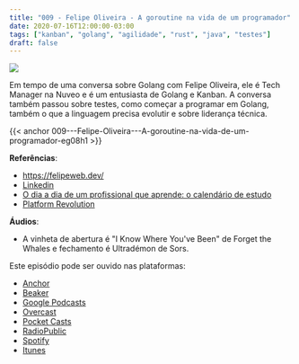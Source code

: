 ```yaml
---
title: "009 - Felipe Oliveira - A goroutine na vida de um programador"
date: 2020-07-16T12:00:00-03:00
tags: ["kanban", "golang", "agilidade", "rust", "java", "testes"]
draft: false
---
```

![](/images/pontocafe_009.jpg)

Em tempo de uma conversa sobre Golang com Felipe Oliveira, ele é Tech Manager na Nuveo e é um entusiasta de Golang e Kanban. A conversa também passou sobre testes, como começar a programar em Golang, também o que a linguagem precisa evolutir e sobre liderança técnica.

{{< anchor 009---Felipe-Oliveira---A-goroutine-na-vida-de-um-programador-eg08h1 >}}

**Referências**:
* https://felipeweb.dev/
* [Linkedin](https://www.linkedin.com/in/felipewebcloud)
* [O dia a dia de um profissional que aprende: o calendário de estudo](https://www.alura.com.br/artigos/o-dia-a-dia-de-um-profissional-que-aprende-o-calendario-de-estudo)
* [Platform Revolution](https://www.amazon.com.br/Platform-Revolution-Networked-Markets-Transforming/dp/0393354350/ref=asc_df_0393354350/?tag=googleshopp00-20&linkCode=df0&hvadid=379693121961&hvpos=&hvnetw=g&hvrand=15677054756296215207&hvpone=&hvptwo=&hvqmt=&hvdev=c&hvdvcmdl=&hvlocint=&hvlocphy=1001773&hvtargid=pla-303822642427&psc=1)


**Áudios**:
* A vinheta de abertura é "I Know Where You've Been" de Forget the Whales e fechamento é Ultradémon de Sors.

Este episódio pode ser ouvido nas plataformas:
* [Anchor](https://anchor.fm/pontocafe)
* [Beaker](https://www.breaker.audio/ponto-cafe)
* [Google Podcasts](https://www.google.com/podcasts?feed=aHR0cHM6Ly9hbmNob3IuZm0vcy81OWRkZTI0L3BvZGNhc3QvcnNz)
* [Overcast](https://overcast.fm/itunes1513597862/pontocaf-podcast-uma-conversa-sobre-tecnologias-e-as-coisas-que-est-o-em-volta)
* [Pocket Casts](https://pca.st/1cbp2reg)
* [RadioPublic](https://radiopublic.com/ponto-caf-G2pjqv)
* [Spotify](https://open.spotify.com/show/3HzpEbfhFBGPNba8PADIhP)
* [Itunes](https://podcasts.apple.com/us/podcast/pontocaf%C3%A9-podcast-%C3%A9-uma-conversa-sobre-tecnologias/id1513597862)